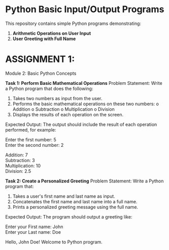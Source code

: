 # Python Basic Input/Output Programs

This repository contains simple Python programs demonstrating:

1. **Arithmetic Operations on User Input**
2. **User Greeting with Full Name**

# ASSIGNMENT 1:
Module 2: Basic Python Concepts
 
**Task 1: Perform Basic Mathematical Operations**
Problem Statement: Write a Python program that does the following:
1.  Takes two numbers as input from the user.
2.  Performs the basic mathematical operations on these two numbers:
o	Addition
o	Subtraction
o	Multiplication
o	Division
3.  Displays the results of each operation on the screen.<br>

Expected Output:
The output should include the result of each operation performed, for example:

Enter the first number: 5<br>
Enter the second number: 2

Addition: 7<br>
Subtraction: 3<br>
Multiplication: 10<br>
Division: 2.5
 
**Task 2: Create a Personalized Greeting**
Problem Statement: Write a Python program that:
1.  Takes a user's first name and last name as input.
2.  Concatenates the first name and last name into a full name.
3.  Prints a personalized greeting message using the full name.<br>

Expected Output:
The program should output a greeting like:

Enter your First name: John<br>
Enter your Last name: Doe<br>

Hello, John Doe! Welcome to Python program.
